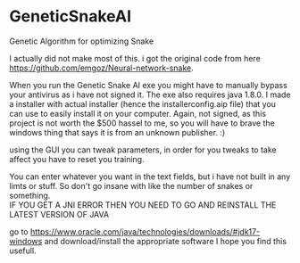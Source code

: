 # GeneticSnakeAI
Genetic Algorithm for optimizing Snake

I actually did not make most of this.  i got the original code from here https://github.com/emgoz/Neural-network-snake.  

When you run the  Genetic Snake AI exe you might have to manually bypass your antivirus as i have not signed it. The exe also requires java 1.8.0. 
I made a installer with actual installer (hence the installerconfig.aip file) that  you can use to easily install it on your computer.  Again, not signed, as this
project is not worth the $500 hassel to me, so you will have to brave the windows thing that says it is from an unknown publisher.  :)

using the GUI you can tweak parameters, in order for you tweaks to take affect you have to reset you training.  

You can enter whatever you want in the text fields, but i have not built in any limts or stuff.  So don't go insane with like the number of snakes or something.  
IF YOU GET A JNI ERROR THEN YOU NEED TO GO AND REINSTALL THE LATEST VERSION OF JAVA

go to https://www.oracle.com/java/technologies/downloads/#jdk17-windows and download/install the appropriate software
I hope you find this usefull. 
